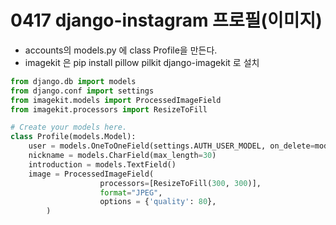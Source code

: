# 0417 django-instagram 프로필(이미지)

* accounts의 models.py 에 class Profile을 만든다.
* imagekit 은 pip install pillow pilkit django-imagekit 로 설치

```python
from django.db import models
from django.conf import settings
from imagekit.models import ProcessedImageField
from imagekit.processors import ResizeToFill

# Create your models here.
class Profile(models.Model):                                                        # CASCADE 는
    user = models.OneToOneField(settings.AUTH_USER_MODEL, on_delete=models.CASCADE) # user가 삭제가 될때
    nickname = models.CharField(max_length=30)                                      # Profile도 같이 삭제
    introduction = models.TextField()
    image = ProcessedImageField(
                    processors=[ResizeToFill(300, 300)],
                    format="JPEG",
                    options = {'quality': 80},
        )
```


